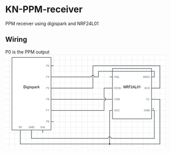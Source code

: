 # KN-PPM-receiver
PPM receiver using digispark and NRF24L01

## Wiring
P0 is the PPM output
![Wiring](wiring.png?raw=true "Wiring diagram")